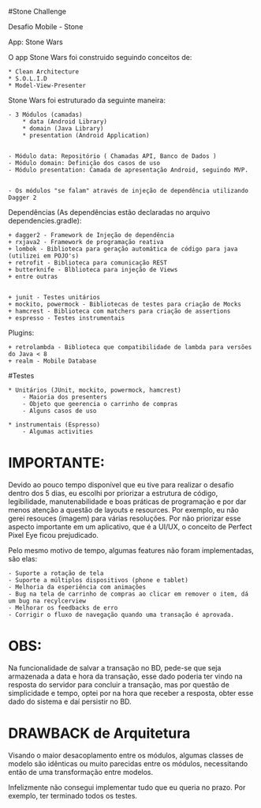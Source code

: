 #Stone Challenge


Desafio Mobile - Stone

App: Stone Wars

O app Stone Wars foi construido seguindo conceitos de:

    * Clean Architecture
    * S.O.L.I.D
    * Model-View-Presenter

Stone Wars foi estruturado da seguinte maneira:

    - 3 Módulos (camadas)
        * data (Android Library)
        * domain (Java Library)
        * presentation (Android Application)

    
    - Módulo data: Repositório ( Chamadas API, Banco de Dados )
    - Módulo domain: Definição dos casos de uso
    - Módulo presentation: Camada de apresentação Android, seguindo MVP. 

    
    - Os módulos "se falam" através de injeção de dependência utilizando Dagger 2


Dependências (As dependências estão declaradas no arquivo dependencies.gradle):

    + dagger2 - Framework de Injeção de dependência
    + rxjava2 - Framework de programação reativa
    + lombok - Biblioteca para geração automática de código para java (utilizei em POJO's)
    + retrofit - Biblioteca para comunicação REST
    + butterknife - Blblioteca para injeção de Views
    + entre outras


    + junit - Testes unitários
    + mockito, powermock - Bibliotecas de testes para criação de Mocks
    + hamcrest - Biblioteca com matchers para criação de assertions
    + espresso - Testes instrumentais
    
    
   


Plugins:

    + retrolambda - Biblioteca que compatibilidade de lambda para versões do Java < 8
    + realm - Mobile Database


#Testes

    * Unitários (JUnit, mockito, powermock, hamcrest)
        - Maioria dos presenters
        - Objeto que geerencia o carrinho de compras
        - Alguns casos de uso

    * instrumentais (Espresso)
        - Algumas activities

# IMPORTANTE:

Devido ao pouco tempo disponível que eu tive para realizar o desafio dentro dos 5 dias, eu escolhi por priorizar 
a estrutura de código, legibilidade, manutenabilidade e boas práticas de programação e por dar menos atenção a 
questão de layouts e resources. Por exemplo, eu não gerei resouces (imagem) para várias resoluções. Por não priorizar
esse aspecto importante em um aplicativo, que é a UI/UX, o conceito de Perfect Pixel Eye ficou prejudicado.

Pelo mesmo motivo de tempo, algumas features não foram implementadas, são elas:

    - Suporte a rotação de tela
    - Suporte a múltiplos dispositivos (phone e tablet)
    - Melhoria da esperiência com animações
    - Bug na tela de carrinho de compras ao clicar em remover o item, dá um bug na recylcerview
    - Melhorar os feedbacks de erro
    - Corrigir o fluxo de navegação quando uma transação é aprovada.
    

# OBS:

Na funcionalidade de salvar a transação no BD, pede-se que seja armazenada a data e hora da transação, esse dado poderia
ter vindo na resposta do servidor para concluir a transação, mas por questão de simplicidade e tempo, optei por na hora 
que receber a resposta, obter esse dado do sistema e daí persistir no BD. 


# DRAWBACK de Arquitetura

Visando o maior desacoplamento entre os módulos, algumas classes de modelo são idênticas ou muito parecidas entre os módulos, 
necessitando então de uma transformação entre modelos. 


Infelizmente não consegui implementar tudo que eu queria no prazo. Por exemplo, ter terminado todos os testes.
